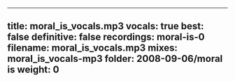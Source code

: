
---
title: moral_is_vocals.mp3
vocals: true
best: false
definitive: false
recordings: moral-is-0
filename: moral_is_vocals.mp3
mixes: moral_is_vocals-mp3
folder: 2008-09-06/moral is
weight: 0
---
